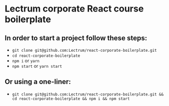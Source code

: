 # Lectrum corporate React course boilerplate

## In order to start a project follow these steps:

+ `git clone git@github.com:Lectrum/react-corporate-boilerplate.git`
+ `cd react-corporate-boilerplate`
+ `npm i` or `yarn`
+ `npm start` or `yarn start`

## Or using a one-liner:

+ `git clone git@github.com:Lectrum/react-corporate-boilerplate.git && cd react-corporate-boilerplate && npm i && npm start`